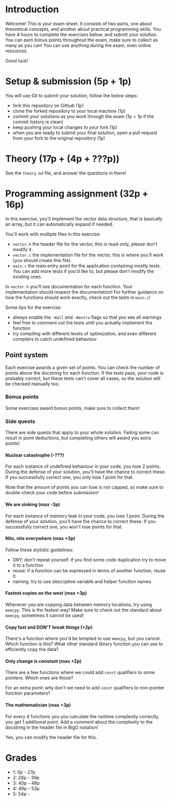 # Introduction

Welcome! This is your exam sheet. It consists of two parts, one about theoretical concepts, and another about 
practical programming skills. You have 4 hours to complete the exercises below, and submit your solution. You 
can earn bonus points throughout the exam, make sure to collect as many as you can! You can use anything during 
the exam, even online resources.

Good luck!

# Setup & submission (5p + 1p)

You will use Git to submit your solution, follow the below steps:  
* fork this repository on Github (1p)
* clone the forked repository to your local machine (1p)
* commit your solutions as you work through the exam (1p + 1p if the commit history is clean)
* keep pushing your local changes to your fork (1p)
* when you are ready to submit your final solution, open a pull request from your fork to the original repository (1p)

# Theory (17p + (4p + ???p))

See the `theory.md` file, and answer the questions in there!

# Programming assignment (32p + 16p)

In this exercise, you'll implement the vector data structure, that is basically an array, but it can automatically 
expand if needed.

You'll work with multiple files in this exercise:
* `vector.h` the header file for the vector, this is read-only, please don't modify it.
* `vector.c` the implementation file for the vector, this is where you'll work (you should create this file).
* `main.c` the main entry point for the application containing mostly tests. You can add more tests if you'd like to, but please don't modify the existing ones.

In `vector.h` you'll see documentation for each function. Your implementation should respect the documentation!
For further guidance on how the functions should work exactly, check out the tests in `main.c`!

Some tips for the exercise:
* always enable the `-Wall` and `-Wextra` flags so that you see all warnings
* feel free to comment out the tests until you actually implement the function
* try compiling with different levels of optimization, and even different compilers to catch undefined behaviour

## Point system

Each exercise awards a given set of points. You can check the number of points above the docstring for each function.
If the tests pass, your code is probably correct, but these tests can't cover all cases, so the solution will be checked 
manually too.

### Bonus points

Some exercises award bonus points, make sure to collect them!

### Side quests

There are side quests that apply to your whole solution. Failing some can result in point deductions, but completing
others will award you extra points!

#### Nuclear catastrophe (-???)

For each instance of undefined behaviour in your code, you lose 2 points. During the defense of your solution, you'll have 
the chance to correct these. If you successfully correct one, you only lose 1 point for that.

Note that the amount of points you can lose is not capped, so make sure to double-check your code before submission!

#### We are sinking (max -3p)

For each instance of memory leak in your code, you lose 1 point. During the defense of your solution, you'll have
the chance to correct these. If you successfully correct one, you won't lose points for that.

#### Nits, nits everywhere (max +3p)

Follow these stylistic guidelines:
* DRY: don't repeat yourself. if you find some code duplication try to move it to a function
* reuse: if a function can be expressed in terms of another function, reuse it
* naming: try to use descriptive variable and helper function names

#### Fastest copies on the west (max +3p)

Whenever you are copying data between memory locations, try using `memcpy`. This is the fastest way! Make sure to check 
out the standard about `memcpy`, sometimes it cannot be used!

#### Copy fast and DON'T break things (+2p)

There's a function where you'd be tempted to use `memcpy`, but you cannot. Which function is this? What other standard 
library function you can use to efficiently copy the data?

#### Only change is constant (max +2p)

There are a few functions where we could add `const` qualifiers to some pointers. Which ones are those?

For an extra point: why don't we need to add `const` qualifiers to non-pointer function parameters?

#### The mathematician (max +3p)

For every 4 functions you you calculate the runtime complexity correctly, you get 1 additional point. 
Add a comment about the complexity to the docstring in the header file in BigO notation!

Yes, you can modify the header file for this. 

# Grades

* 1: 0p - 27p 
* 2: 28p - 39p
* 3: 40p - 48p
* 4: 49p - 53p
* 5: 54p -

